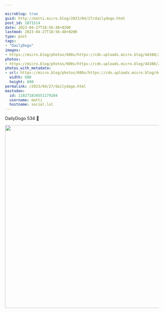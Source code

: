 ```yaml
---

microblog: true
guid: http://matti.micro.blog/2023/04/27/dailydogo.html
post_id: 2871514
date: 2023-04-27T18:56:48+0200
lastmod: 2023-04-27T18:56:48+0200
type: post
tags:
- "DailyDogo"
images:
- https://micro.blog/photos/600x/https://cdn.uploads.micro.blog/44388/2023/fbe4aec6f7.jpg
photos:
- https://micro.blog/photos/600x/https://cdn.uploads.micro.blog/44388/2023/fbe4aec6f7.jpg
photos_with_metadata:
- url: https://micro.blog/photos/600x/https://cdn.uploads.micro.blog/44388/2023/fbe4aec6f7.jpg
  width: 600
  height: 600
permalink: /2023/04/27/dailydogo.html
mastodon:
  id: 110271834551179204
  username: matti
  hostname: social.lol
---
```

DailyDogo 534 🐶

<img src="/media/uploads/2023/fbe4aec6f7.jpg" width="600" height="600" alt="" />
